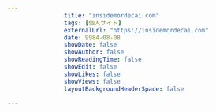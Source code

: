---
                title: "insidemordecai.com"
                tags: [個人サイト]
                externalUrl: "https://insidemordecai.com"
                date: 9984-08-08
                showDate: false
                showAuthor: false
                showReadingTime: false
                showEdit: false
                showLikes: false
                showViews: false
                layoutBackgroundHeaderSpace: false
                ---

